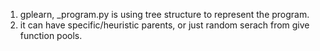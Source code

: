 1. gplearn, _program.py is using tree structure to represent the program.
2. it can have specific/heuristic parents, or just random serach from give function pools.